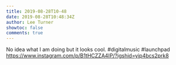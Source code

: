 ```yaml
---
title: 2019-08-28T10-48
date: 2019-08-28T10:48:34Z
author: Lee Turner
showtoc: false
comments: true
---
```


No idea what I am doing but it looks cool. #digitalmusic #launchpad https://www.instagram.com/p/B1tHCZZA4IP/?igshid=yip4bcs2prk8

